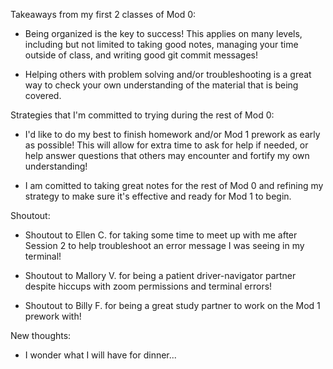 Takeaways from my first 2 classes of Mod 0:

  - Being organized is the key to success! This applies on many levels, including but not limited to taking good notes, managing your time outside of class, and writing good git commit messages!

  - Helping others with problem solving and/or troubleshooting is a great way to check your own understanding of the material that is being covered.

Strategies that I'm committed to trying during the rest of Mod 0:

  - I'd like to do my best to finish homework and/or Mod 1 prework as early as possible! This will allow for extra time to ask for help if needed, or help answer questions that others may encounter and fortify my own understanding!

  - I am comitted to taking great notes for the rest of Mod 0 and refining my strategy to make sure it's effective and ready for Mod 1 to begin.

Shoutout:

  - Shoutout to Ellen C. for taking some time to meet up with me after Session 2 to help troubleshoot an error message I was seeing in my terminal!

  - Shoutout to Mallory V. for being a patient driver-navigator partner despite hiccups with zoom permissions and terminal errors!

  - Shoutout to Billy F. for being a great study partner to work on the Mod 1 prework with!

New thoughts:

  - I wonder what I will have for dinner...
